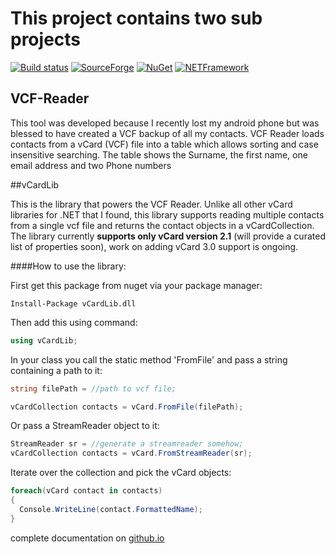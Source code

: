 # This project contains two sub projects
[![Build status](https://ci.appveyor.com/api/projects/status/sbhyvvpj8jy8ifmw/branch/master?svg=true)](https://ci.appveyor.com/project/BolorunduroWinnerTimothy/vcf-reader/branch/master)   [![SourceForge](https://img.shields.io/badge/downloads-8%2Fwk-brightgreen.svg)](https://sourceforge.net/projects/vcf-reader/) [![NuGet](https://img.shields.io/badge/nuget-1.1.2-blue.svg)](https://www.nuget.org/packages/vCardLib.dll) [![NETFramework](https://img.shields.io/badge/.net-4.5-ff66b6.svg)]()

## VCF-Reader

This tool was developed because I recently lost my android phone but was blessed to have created a VCF backup of all my contacts. VCF Reader loads contacts from a vCard (VCF) file into a table which allows sorting and case insensitive searching. The table shows the Surname, the first name, one email address and two Phone numbers

##vCardLib

This is the library that powers the VCF Reader. Unlike all other vCard libraries for .NET that I found, this library supports reading multiple contacts from a single vcf file and returns the contact objects in a vCardCollection. The library currently **supports only vCard version 2.1** (will provide a curated list of properties soon), work on adding vCard 3.0 support is ongoing.

####How to use the library:

First get this package from nuget via your package manager:
```
Install-Package vCardLib.dll
```

Then add this using command:
```csharp
using vCardLib;
```
In your class you call the static method 'FromFile' and pass a string containing a path to it:

```csharp
string filePath = //path to vcf file;

vCardCollection contacts = vCard.FromFile(filePath);
```
 Or pass a  StreamReader object to it:
 ```csharp
StreamReader sr = //generate a streamreader somehow;
vCardCollection contacts = vCard.FromStreamReader(sr);
 ```

Iterate over the collection and pick the vCard objects:

```csharp
foreach(vCard contact in contacts)
{
  Console.WriteLine(contact.FormattedName);
}
```
complete documentation on [github.io](http://www.bolorundurowb.github.io/VCF-Reader/)
